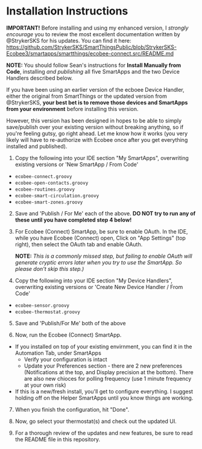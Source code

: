 Installation Instructions
=========================
<b>IMPORTANT!</b> Before installing and using my enhanced version, I <i>strongly encourage</i> you to review the most excellent documentation written by @StrykerSKS for his updates. You can find it here: https://github.com/StrykerSKS/SmartThingsPublic/blob/StrykerSKS-Ecobee3/smartapps/smartthings/ecobee-connect.src/README.md

<b>NOTE: </b> You should follow Sean's instructions for <b>Install Manually from Code</b>, installing <i>and publishing</i> all five SmartApps and the two Device Handlers described below.

If you have been using an earlier version of the ecboee Device Handler, either the original from SmartThings or the 
updated version from @StrykerSKS, <b>your best bet is to remove those devices and SmartApps from your environment</b>
before installing this version.

However, this version has been designed in hopes to be able to simply save/publish over your existing version without 
breaking anything, so if you're feeling gutsy, go right ahead. Let me know how it works (you very likely will have to 
re-authorize with Ecobee once after you get everything installed and published).

1. Copy the following into your IDE section "My SmartApps", overwriting existing versions or 'New SmartApp / From Code'
  * <code>ecobee-connect.groovy</code>
  * <code>ecobee-open-contacts.groovy</code>
  * <code>ecobee-routines.groovy</code>
  * <code>ecobee-smart-circulation.groovy</code>
  * <code>ecobee-smart-zones.groovy</code>
  
2. Save and 'Publish / For Me' each of the above. 
<b>DO NOT try to run any of these until you have completed step 4 below!</b>

3. For Ecobee (Connect) SmartApp, be sure to enable OAuth. In the IDE, while you have Ecobee (Connect) open, Click on "App Settings" (top right), then select the OAuth tab and enable OAuth.

   <b>NOTE:</b> <i>This is a commonly missed step, but failing to enable OAuth will generate cryptic errors later when you try to use the SmartApp. So please don't skip this step.)</i>

4. Copy the following into your IDE section "My Device Handlers", overwriting existing versions or 'Create New Device Handler / From Code'
  * <code>ecobee-sensor.groovy</code>
  * <code>ecobee-thermostat.groovy</code>

5. Save and 'Publish/For Me' both of the above

6. Now, run the Ecobee (Connect) SmartApp. 
  * If you installed on top of your existing envirnment, you can find it in the Automation Tab, under SmartApps
    * Verify your configuration is intact
    * Update your Preferences section - there are 2 new preferences (Notifications at the top, and Display precision at 
    the bottom). 
    There are also new chioces for polling frequency (use 1 minute frequency at your own risk)
  * If this is a new/fresh install, you'll get to configure everything. I suggest holding off on the Helper SmartApps until 
  you know things are working.
  
7. When you finish the configuration, hit "Done".

8. Now, go select your thermostat(s) and check out the updated UI.

9. For a thorough review of the updates and new features, be sure to read the README file in this repository.
